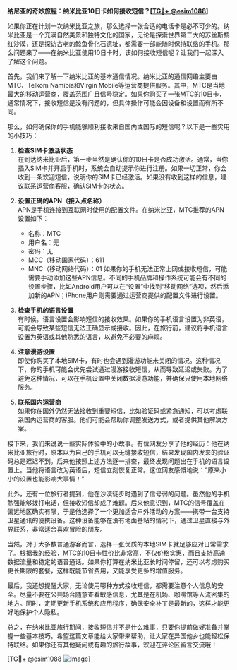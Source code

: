**纳尼亚的奇妙旅程：纳米比亚10日卡如何接收短信？[[TG💪+ @esim1088](https://t.me/s/esim1088)]**

如果你正在计划一次纳米比亚之旅，那么选择一张合适的电话卡是必不可少的。纳米比亚是一个充满自然美景和独特文化的国家，无论是探索世界第二大的苏丝斯黎红沙漠，还是探访古老的鲸鱼骨化石遗址，都需要一部能随时保持联络的手机。那么问题来了——在纳米比亚使用10日卡时，该如何接收短信呢？让我们一起深入了解这个问题。

首先，我们来了解一下纳米比亚的基本通信情况。纳米比亚的通信网络主要由MTC、Telkom Namibia和Virgin Mobile等运营商提供服务。其中，MTC是当地最大的移动运营商，覆盖范围广且信号稳定。如果你购买了一张MTC的10日卡，通常情况下，接收短信是没有问题的，但具体操作可能会因设备和设置而有所不同。

那么，如何确保你的手机能够顺利接收来自国内或国际的短信呢？以下是一些实用的小技巧：

1. **检查SIM卡激活状态**  
   在到达纳米比亚后，第一步当然是确认你的10日卡是否成功激活。通常，当你插入SIM卡并开启手机时，系统会自动提示你进行注册。如果一切正常，你会收到一条欢迎短信，说明你的SIM卡已经激活。如果没有收到这样的信息，建议联系运营商客服，确认SIM卡的状态。

2. **设置正确的APN（接入点名称）**  
   APN是手机连接到互联网时使用的配置文件。在纳米比亚，MTC推荐的APN设置如下：
   - 名称：MTC
   - 用户名：无
   - 密码：无
   - MCC（移动国家代码）：611
   - MNC（移动网络代码）：01
   如果你的手机无法正常上网或接收短信，可能需要手动添加这些APN信息。不同的手机品牌和操作系统可能会有不同的设置步骤，比如Android用户可以在“设置”中找到“移动网络”选项，然后添加新的APN；iPhone用户则需要通过运营商提供的配置文件进行设置。

3. **检查手机的语言设置**  
   有时候，语言设置会影响短信的接收效果。如果你的手机语言设置为非英语，可能会导致某些短信无法正确显示或接收。因此，在旅行前，建议将手机语言设置为英语或其他熟悉的语言，以避免不必要的麻烦。

4. **注意漫游设置**  
   即使你购买了本地SIM卡，有时也会遇到漫游功能未关闭的情况。这种情况下，你的手机可能会优先尝试通过漫游接收短信，从而导致延迟或失败。为了避免这种情况，可以在手机设置中关闭数据漫游功能，并确保只使用本地网络服务。

5. **联系国内运营商**  
   如果你在国外仍然无法接收到重要短信，比如验证码或紧急通知，可以考虑联系国内运营商的客服。他们可能会帮助你调整发送方式，或者提供其他解决方案。

接下来，我们来说说一些实际体验中的小故事。有位网友分享了他的经历：他在纳米比亚旅行时，原本以为自己的手机可以无缝接收短信，结果发现国内发来的验证码总是迟迟不到。后来他按照上述方法逐一排查，最终发现问题出在手机的语言设置上。当他将语言改为英语后，短信立刻恢复正常。这位网友感慨地说：“原来小小的设置也能影响大事情！”

此外，还有一位旅行者提到，他在沙漠徒步时遇到了信号弱的问题。虽然他的手机勉强能够拨打电话，但接收短信却成了难题。后来他意识到，MTC的信号覆盖在偏远地区确实有限，于是他选择了一个更加适合户外活动的方案——携带一台支持卫星通讯的便携设备。这种设备能够在没有地面基站的情况下，通过卫星直接与外界联系，非常适合喜欢冒险的朋友。

当然，对于大多数普通游客而言，选择一张优质的本地SIM卡就足够应对日常需求了。根据我的经验，MTC的10日卡性价比非常高，不仅价格实惠，而且支持高速数据流量和稳定的语音通话。如果你打算在纳米比亚长时间停留，还可以考虑购买更长期限的套餐，这样既能节省费用，又能享受更多的增值服务。

最后，我还想提醒大家，无论使用哪种方式接收短信，都需要注意个人信息的安全。尽量不要在公共场合随意查看敏感信息，尤其是在机场、咖啡馆等人流密集的地方。同时，定期更新手机系统和应用程序，确保安全补丁是最新的，这样才能更好地保护个人隐私。

总之，在纳米比亚旅行期间，接收短信并不是什么难事，只要你提前做好准备并掌握一些基本技巧。希望这篇文章能给大家带来帮助，让大家在异国他乡也能轻松保持联络。如果你还有其他疑问或有趣的旅行故事，欢迎在评论区留言交流哦！

[[TG💪+ @esim1088](https://t.me/s/esim1088) ![Image](https://i.postimg.cc/4NQfJmqS/Snipaste-2025-05-13-00-14-12.png)]